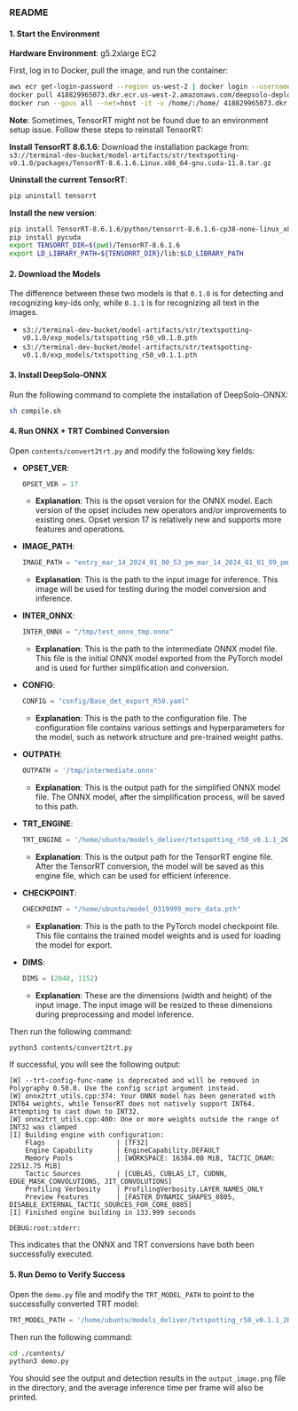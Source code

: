 ### README

#### 1. Start the Environment


**Hardware Environment**: g5.2xlarge EC2


First, log in to Docker, pull the image, and run the container:

```sh
aws ecr get-login-password --region us-west-2 | docker login --username AWS --password-stdin 418829965073.dkr.ecr.us-west-2.amazonaws.com
docker pull 418829965073.dkr.ecr.us-west-2.amazonaws.com/deepsolo-deployment-str-0.1.0:latest
docker run --gpus all --net=host -it -v /home/:/home/ 418829965073.dkr.ecr.us-west-2.amazonaws.com/deepsolo-deployment-str-0.1.0:latest /bin/bash
```

**Note**: Sometimes, TensorRT might not be found due to an environment setup issue. Follow these steps to reinstall TensorRT:

**Install TensorRT 8.6.1.6**:
Download the installation package from:
`s3://terminal-dev-bucket/model-artifacts/str/textspotting-v0.1.0/packages/TensorRT-8.6.1.6.Linux.x86_64-gnu.cuda-11.8.tar.gz`

**Uninstall the current TensorRT**:
```sh
pip uninstall tensorrt
```

**Install the new version**:
```sh
pip install TensorRT-8.6.1.6/python/tensorrt-8.6.1.6-cp38-none-linux_x86_64.whl
pip install pycuda
export TENSORRT_DIR=$(pwd)/TensorRT-8.6.1.6
export LD_LIBRARY_PATH=${TENSORRT_DIR}/lib:$LD_LIBRARY_PATH
```

#### 2. Download the Models

The difference between these two models is that `0.1.0` is for detecting and recognizing key-ids only, while `0.1.1` is for recognizing all text in the images.

- `s3://terminal-dev-bucket/model-artifacts/str/textspotting-v0.1.0/exp_models/txtspotting_r50_v0.1.0.pth`
- `s3://terminal-dev-bucket/model-artifacts/str/textspotting-v0.1.0/exp_models/txtspotting_r50_v0.1.1.pth`

#### 3. Install DeepSolo-ONNX

Run the following command to complete the installation of DeepSolo-ONNX:

```sh
sh compile.sh
```

#### 4. Run ONNX + TRT Combined Conversion

Open `contents/convert2trt.py` and modify the following key fields:

- **OPSET_VER**:
   ```python
   OPSET_VER = 17
   ```
   - **Explanation**: This is the opset version for the ONNX model. Each version of the opset includes new operators and/or improvements to existing ones. Opset version 17 is relatively new and supports more features and operations.

- **IMAGE_PATH**:
   ```python
   IMAGE_PATH = "entry_mar_14_2024_01_00_53_pm_mar_14_2024_01_01_09_pm_fps_5_frame_34.png"
   ```
   - **Explanation**: This is the path to the input image for inference. This image will be used for testing during the model conversion and inference.

- **INTER_ONNX**:
   ```python
   INTER_ONNX = "/tmp/test_onnx_tmp.onnx"
   ```
   - **Explanation**: This is the path to the intermediate ONNX model file. This file is the initial ONNX model exported from the PyTorch model and is used for further simplification and conversion.

- **CONFIG**:
   ```python
   CONFIG = "config/Base_det_export_R50.yaml"
   ```
   - **Explanation**: This is the path to the configuration file. The configuration file contains various settings and hyperparameters for the model, such as network structure and pre-trained weight paths.

- **OUTPATH**:
   ```python
   OUTPATH = '/tmp/intermediate.onnx'
   ```
   - **Explanation**: This is the output path for the simplified ONNX model file. The ONNX model, after the simplification process, will be saved to this path.

- **TRT_ENGINE**:
   ```python
   TRT_ENGINE = '/home/ubuntu/models_deliver/txtspotting_r50_v0.1.1_2K.engine'
   ```
   - **Explanation**: This is the output path for the TensorRT engine file. After the TensorRT conversion, the model will be saved as this engine file, which can be used for efficient inference.

- **CHECKPOINT**:
   ```python
   CHECKPOINT = "/home/ubuntu/model_0319999_more_data.pth"
   ```
   - **Explanation**: This is the path to the PyTorch model checkpoint file. This file contains the trained model weights and is used for loading the model for export.

- **DIMS**:
   ```python
   DIMS = (2048, 1152)
   ```
   - **Explanation**: These are the dimensions (width and height) of the input image. The input image will be resized to these dimensions during preprocessing and model inference.

Then run the following command:

```sh
python3 contents/convert2trt.py
```

If successful, you will see the following output:

```
[W] --trt-config-func-name is deprecated and will be removed in Polygraphy 0.50.0. Use the config script argument instead.
[W] onnx2trt_utils.cpp:374: Your ONNX model has been generated with INT64 weights, while TensorRT does not natively support INT64. Attempting to cast down to INT32.
[W] onnx2trt_utils.cpp:400: One or more weights outside the range of INT32 was clamped
[I] Building engine with configuration:
    Flags                  | [TF32]
    Engine Capability      | EngineCapability.DEFAULT
    Memory Pools           | [WORKSPACE: 16384.00 MiB, TACTIC_DRAM: 22512.75 MiB]
    Tactic Sources         | [CUBLAS, CUBLAS_LT, CUDNN, EDGE_MASK_CONVOLUTIONS, JIT_CONVOLUTIONS]
    Profiling Verbosity    | ProfilingVerbosity.LAYER_NAMES_ONLY
    Preview Features       | [FASTER_DYNAMIC_SHAPES_0805, DISABLE_EXTERNAL_TACTIC_SOURCES_FOR_CORE_0805]
[I] Finished engine building in 133.999 seconds

DEBUG:root:stderr: 
```

This indicates that the ONNX and TRT conversions have both been successfully executed.

#### 5. Run Demo to Verify Success

Open the `demo.py` file and modify the `TRT_MODEL_PATH` to point to the successfully converted TRT model:

```python
TRT_MODEL_PATH = '/home/ubuntu/models_deliver/txtspotting_r50_v0.1.1_2K.engine'
```

Then run the following command:

```sh
cd ./contents/
python3 demo.py
```

You should see the output and detection results in the `output_image.png` file in the directory, and the average inference time per frame will also be printed.